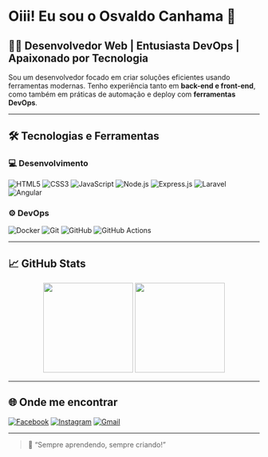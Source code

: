 # Oiii! Eu sou o Osvaldo Canhama 👋

## 👨‍💻 Desenvolvedor Web | Entusiasta DevOps | Apaixonado por Tecnologia

Sou um desenvolvedor focado em criar soluções eficientes usando ferramentas modernas. Tenho experiência tanto em **back-end e front-end**, como também em práticas de automação e deploy com **ferramentas DevOps**.

---

## 🛠️ Tecnologias e Ferramentas

### 💻 Desenvolvimento
![HTML5](https://img.shields.io/badge/HTML5-E34F26?style=flat&logo=html5&logoColor=white)
![CSS3](https://img.shields.io/badge/CSS3-1572B6?style=flat&logo=css3&logoColor=white)
![JavaScript](https://img.shields.io/badge/JavaScript-F7DF1E?style=flat&logo=javascript&logoColor=black)
![Node.js](https://img.shields.io/badge/Node.js-339933?style=flat&logo=nodedotjs&logoColor=white)
![Express.js](https://img.shields.io/badge/Express-000000?style=flat&logo=express&logoColor=white)
![Laravel](https://img.shields.io/badge/Laravel-FF2D20?style=flat&logo=laravel&logoColor=white)
![Angular](https://img.shields.io/badge/Angular-DD0031?style=flat&logo=angular&logoColor=white)

### ⚙️ DevOps
![Docker](https://img.shields.io/badge/Docker-2496ED?style=flat&logo=docker&logoColor=white)
![Git](https://img.shields.io/badge/Git-F05032?style=flat&logo=git&logoColor=white)
![GitHub](https://img.shields.io/badge/GitHub-181717?style=flat&logo=github&logoColor=white)
![GitHub Actions](https://img.shields.io/badge/GitHub_Actions-2088FF?style=flat&logo=github-actions&logoColor=white)

---

## 📈 GitHub Stats

<div align="center">
  <img height="180em" src="https://github-readme-stats.vercel.app/api?username=Osvaldofrancisco-Oc&show_icons=true&theme=tokyonight&count_private=true"/>
  <img height="180em" src="https://github-readme-stats.vercel.app/api/top-langs/?username=Osvaldofrancisco-Oc&layout=compact&theme=tokyonight"/>
</div>

---

## 🌐 Onde me encontrar

[![Facebook](https://img.shields.io/badge/Facebook-1877F2?style=for-the-badge&logo=facebook&logoColor=white)](https://web.facebook.com/osvaldokanhama.osvaldo/?_rdc=1&_rdr#)
[![Instagram](https://img.shields.io/badge/Instagram-E4405F?style=for-the-badge&logo=instagram&logoColor=white)](https://instagram.com/osvaldocanhama2023)
[![Gmail](https://img.shields.io/badge/Gmail-D14836?style=for-the-badge&logo=gmail&logoColor=white)](mailto:osvaldocanhama20@gmail.com)

---

> 💬 “Sempre aprendendo, sempre criando!”

